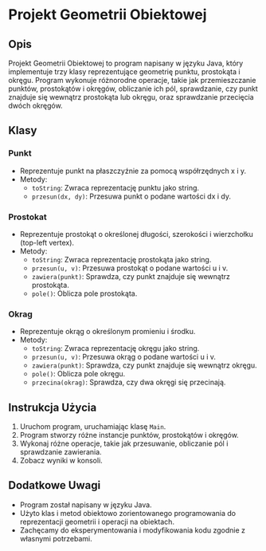 # Projekt Geometrii Obiektowej

## Opis

Projekt Geometrii Obiektowej to program napisany w języku Java, który implementuje trzy klasy reprezentujące geometrię punktu, prostokąta i okręgu. Program wykonuje różnorodne operacje, takie jak przemieszczanie punktów, prostokątów i okręgów, obliczanie ich pól, sprawdzanie, czy punkt znajduje się wewnątrz prostokąta lub okręgu, oraz sprawdzanie przecięcia dwóch okręgów.

## Klasy

### Punkt
- Reprezentuje punkt na płaszczyźnie za pomocą współrzędnych x i y.
- Metody:
  - `toString`: Zwraca reprezentację punktu jako string.
  - `przesun(dx, dy)`: Przesuwa punkt o podane wartości dx i dy.

### Prostokat
- Reprezentuje prostokąt o określonej długości, szerokości i wierzchołku (top-left vertex).
- Metody:
  - `toString`: Zwraca reprezentację prostokąta jako string.
  - `przesun(u, v)`: Przesuwa prostokąt o podane wartości u i v.
  - `zawiera(punkt)`: Sprawdza, czy punkt znajduje się wewnątrz prostokąta.
  - `pole()`: Oblicza pole prostokąta.

### Okrag
- Reprezentuje okrąg o określonym promieniu i środku.
- Metody:
  - `toString`: Zwraca reprezentację okręgu jako string.
  - `przesun(u, v)`: Przesuwa okrąg o podane wartości u i v.
  - `zawiera(punkt)`: Sprawdza, czy punkt znajduje się wewnątrz okręgu.
  - `pole()`: Oblicza pole okręgu.
  - `przecina(okrag)`: Sprawdza, czy dwa okręgi się przecinają.

## Instrukcja Użycia

1. Uruchom program, uruchamiając klasę `Main`.
2. Program stworzy różne instancje punktów, prostokątów i okręgów.
3. Wykonaj różne operacje, takie jak przesuwanie, obliczanie pól i sprawdzanie zawierania.
4. Zobacz wyniki w konsoli.

## Dodatkowe Uwagi

- Program został napisany w języku Java.
- Użyto klas i metod obiektowo zorientowanego programowania do reprezentacji geometrii i operacji na obiektach.
- Zachęcamy do eksperymentowania i modyfikowania kodu zgodnie z własnymi potrzebami.

